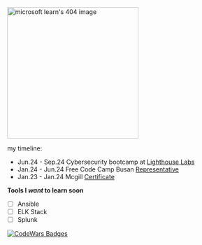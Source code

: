 <!--[![Github](https://img.shields.io/badge/-Github-000?style=flat&logo=Github&logoColor=white)](https://github.com//FredericGariepy)-->
<!--[![Linkedin](https://img.shields.io/badge/-LinkedIn-blue?style=flat&logo=Linkedin&logoColor=white)](https://www.linkedin.com/in/fredisgood/)-->
<!--[![Instagram](https://img.shields.io/badge/-Instagram-c13584?style=flat&labelColor=c13584&logo=instagram&logoColor=white)](https://www.instagram.com/world2fred/)-->
<!--[![Gmail](https://img.shields.io/badge/-Gmail-c14438?style=flat&logo=Gmail&logoColor=white)](mailto:frederic.czk@gmail.com)-->
<img src="https://learn.microsoft.com/en-us/media/learn/not-found/learn-not-found-dark-mode.png?branch=main" alt="microsoft learn's 404 image" width="300" />

my timeline:
- Jun.24 - Sep.24 Cybersecurity bootcamp at [Lighthouse Labs](https://www.lighthouselabs.ca/en/about)
- Jan.24 - Jun.24 Free Code Camp Busan [Representative](https://www.lifeinbusan.kr/kr/index.php?pCode=MN0000027&mode=view&idx=824)
- Jan.23 - Jan.24 Mcgill [Certificate](https://www.mcgill.ca/continuingstudies/temporary-page-hold/scs-certificate-computers-information-technology)

**Tools I _want_ to learn soon** 
- [ ] Ansible
- [ ] ELK Stack
- [ ] Splunk

[![CodeWars Badges](https://www.codewars.com/users/fredy_codes/badges/small)](https://www.codewars.com/users/fredy_codes)

<!-- <p><img src="https://github-readme-stats.vercel.app/api/top-langs?username=fredericgariepy&show_icons=true&locale=en&layout=compact" alt="fredericgariepy" /></p> -->
